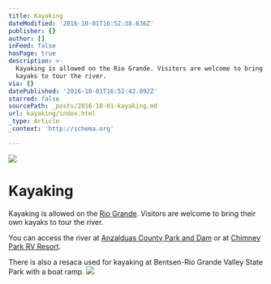 ```yaml
---
title: Kayaking
dateModified: '2016-10-01T16:52:38.636Z'
publisher: {}
author: []
inFeed: false
hasPage: true
description: >-
  Kayaking is allowed on the Rio Grande. Visitors are welcome to bring their own
  kayaks to tour the river.
via: {}
datePublished: '2016-10-01T16:52:42.092Z'
starred: false
sourcePath: _posts/2016-10-01-kayaking.md
url: kayaking/index.html
_type: Article
_context: 'http://schema.org'

---
```

![](https://the-grid-user-content.s3-us-west-2.amazonaws.com/015f9350-d032-4de5-8cbf-1c04e45d754f.jpg)

# Kayaking

Kayaking is allowed on the [Rio Grande][0]. Visitors are welcome to bring their own kayaks to tour the river.

You can access the river at [Anzalduas County Park and Dam][1] or at [Chimney Park RV Resort][2].

There is also a resaca used for kayaking at Bentsen-Rio Grande Valley State Park with a boat ramp.
![](https://the-grid-user-content.s3-us-west-2.amazonaws.com/bf143a16-8c9a-48f2-b8ac-7ceee4fd44cd.jpg)

[0]: https://sites.google.com/a/missiontexas.net/public/attractions/rio-grande
[1]: https://sites.google.com/a/missiontexas.net/public/attractions/anzalduas-county-park
[2]: https://sites.google.com/a/missiontexas.net/public/attractions/chimney-park-rv-resort